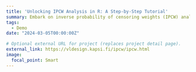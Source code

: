 ```yaml
---
title: 'Unlocking IPCW Analysis in R: A Step-by-Step Tutorial'
summary: Embark on inverse probability of censoring weights (IPCW) analyses using R with this step-by-step comprehensive tutorial.
tags:
  - Demo
date: "2024-03-05T00:00:00Z"

# Optional external URL for project (replaces project detail page).
external_link: https://vldesign.kapsi.fi/ipcw/ipcw.html
image:
  focal_point: Smart
---
```


